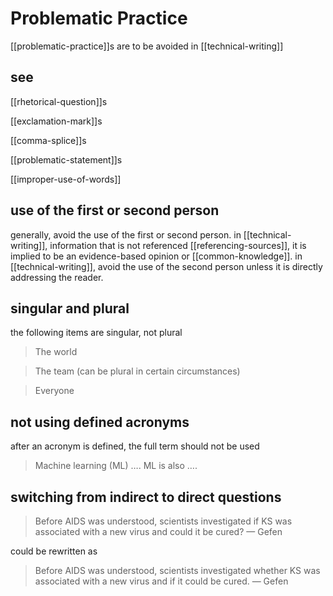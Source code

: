 # Problematic Practice

[[problematic-practice]]s are to be avoided in [[technical-writing]]

## see

[[rhetorical-question]]s

[[exclamation-mark]]s

[[comma-splice]]s

[[problematic-statement]]s

[[improper-use-of-words]]

## use of the first or second person

generally, avoid the use of the first or second person. in [[technical-writing]], information that is not referenced [[referencing-sources]], it is implied to be an evidence-based opinion or [[common-knowledge]]. in [[technical-writing]], avoid the use of the second person unless it is directly addressing the reader.

## singular and plural

the following items are singular, not plural

> The world

> The team (can be plural in certain circumstances)

> Everyone

## not using defined acronyms

after an acronym is defined, the full term should not be used

> Machine learning (ML) $\dots$. ML is also $\dots$.

## switching from indirect to direct questions

> Before AIDS was understood, scientists investigated if KS was associated with a new virus and could it be cured? &mdash; Gefen

could be rewritten as

> Before AIDS was understood, scientists investigated whether KS was associated with a new virus and if it could be cured. &mdash; Gefen
